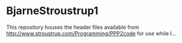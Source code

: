 # BjarneStroustrup1
This repository houses the header files available from http://www.stroustrup.com/Programming/PPP2code for use while l…
